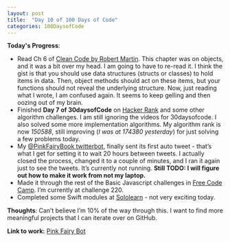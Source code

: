 ```yaml
---
layout: post
title:  "Day 10 of 100 Days of Code"
categories: 100DaysofCode
---
```


**Today's Progress**:
+ Read Ch 6 of [Clean Code by Robert Martin](http://amzn.to/2sOXBuy). This chapter was on objects, and it was a bit over my head. I am going to have to re-read it. I think the gist is that you should use data structures (structs or classes) to hold items in data. Then, object methods should act on these items, but your functions should not reveal the underlying structure. Now, just reading what I wrote, I am confused again. It seems to keep gelling and then oozing out of my brain.
+ Finished **Day 7 of 30daysofCode** on [Hacker Rank](http://www.hackerrank.com) and some other algorithm challenges. I am still ignoring the videos for 30daysofcode. I also solved some more implementation algorithms. My algorithm rank is now *150588*, still improving (*I was at 174380 yesterday*) for just solving a few problems today. 
+ My [@PinkFairyBook twitterbot](https://twitter.com/PinkFairyBook), finally sent its first auto tweet - that’s what I get for setting it to wait 20 hours between tweets. I actually closed the process, changed it to a couple of minutes, and I ran it again just to see the tweets. It’s currently not running. **Still TODO: I will figure out how to make it work from not my laptop.**
+ Made it through the rest of the Basic Javascript challenges in [Free Code Camp]( https://www.freecodecamp.org). I’m currently at challenge 220.  
+ Completed some Swift modules at [Sololearn](https://www.sololearn.com) - not very exciting today.

**Thoughts**: Can’t believe I’m 10% of the way through this. I want to find more meaningful projects that I can iterate over on GitHub. 

**Link to work:** [Pink Fairy Bot](https://github.com/monkeywithacupcake/pinkfairy-twitterbot)

